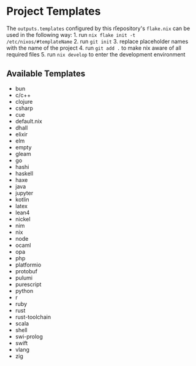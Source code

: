 # Project Templates

The `outputs.templates` configured by this repository's `flake.nix` can be used in the following way: 1. run `nix flake init -t /etc/nixos/#templateName` 2. run `git init` 3. replace placeholder names with the name of the project 4. run `git add .` to make nix aware of all required files 5. run `nix develop` to enter the development environment

## Available Templates

- bun
- c/c++
- clojure
- csharp
- cue
- default.nix
- dhall
- elixir
- elm
- empty
- gleam
- go
- hashi
- haskell
- haxe
- java
- jupyter
- kotlin
- latex
- lean4
- nickel
- nim
- nix
- node
- ocaml
- opa
- php
- platformio
- protobuf
- pulumi
- purescript
- python
- r
- ruby
- rust
- rust-toolchain
- scala
- shell
- swi-prolog
- swift
- vlang
- zig
